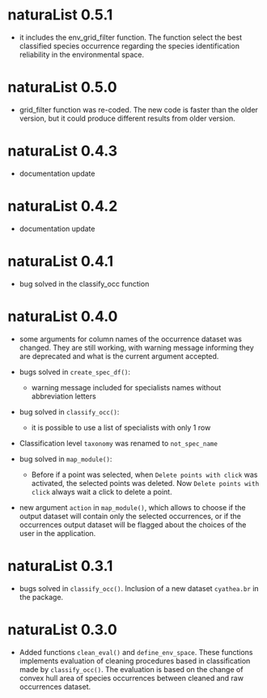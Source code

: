 # naturaList 0.5.1
* it includes the env_grid_filter function. The function select the best classified species occurrence regarding the species identification reliability in the environmental space. 


# naturaList 0.5.0
* grid_filter function was re-coded. The new code is faster than the older version, but it could produce different results from older version. 

# naturaList 0.4.3
* documentation update

# naturaList 0.4.2
* documentation update

# naturaList 0.4.1
* bug solved in the classify_occ function

# naturaList 0.4.0

* some arguments for column names of the occurrence dataset was changed. They are still working, with warning message informing they are deprecated and what is the current argument accepted. 

* bugs solved in `create_spec_df()`:
    * warning message included for specialists names without abbreviation letters
* bug solved in `classify_occ()`:
    * it is possible to use a list of specialists with only 1 row
* Classification level `taxonomy` was renamed to `not_spec_name`    

    
* bug solved in `map_module()`:
    * Before if a point was selected, when `Delete points with click` was activated, the selected points was deleted. Now `Delete points with click` always wait a click to delete a point. 
* new argument `action` in `map_module()`, which allows to choose if the output dataset will contain only the selected occurrences, or if the occurrences output dataset will be flagged about the choices of the user in the application.


# naturaList 0.3.1

* bugs solved in `classify_occ()`. Inclusion of a new dataset `cyathea.br` in the package.

# naturaList 0.3.0

* Added functions `clean_eval()` and `define_env_space`. These functions implements evaluation of cleaning procedures based in classification made by `classify_occ()`. The evaluation is based on the change of convex hull area of species occurrences between cleaned and raw occurrences dataset.
